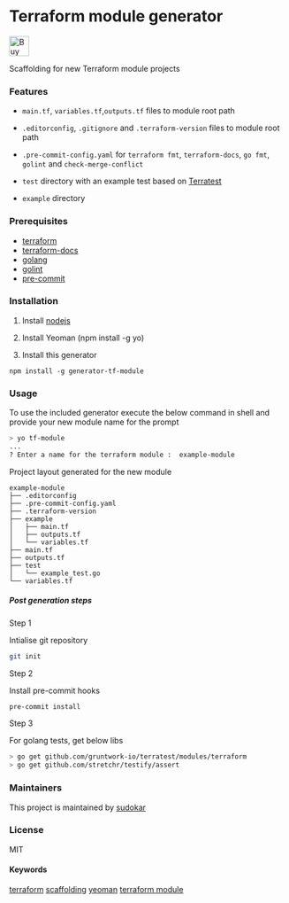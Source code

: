 # Terraform module generator

<a href='https://ko-fi.com/O4O0RSHV' target='_blank'><img height='36' style='border:0px;height:36px;' src='https://az743702.vo.msecnd.net/cdn/kofi3.png?v=0' border='0' alt='Buy Me a Coffee at ko-fi.com' /></a>

Scaffolding for new Terraform module projects

### Features

- `main.tf`, `variables.tf`,`outputs.tf` files to module root path

- `.editorconfig`, `.gitignore` and `.terraform-version` files to module root path

- `.pre-commit-config.yaml` for `terraform fmt`, `terraform-docs`, `go fmt`, `golint` and `check-merge-conflict`

- `test` directory with an example test based on [Terratest](https://github.com/gruntwork-io/terratest)

- `example` directory

### Prerequisites

* [terraform](https://learn.hashicorp.com/terraform/getting-started/install#installing-terraform)
* [terraform-docs](https://github.com/segmentio/terraform-docs)
* [golang](https://golang.org/doc/install#install)
* [golint](https://github.com/golang/lint#installation)
* [pre-commit](https://pre-commit.com/#install)

### Installation

1. Install [nodejs](https://nodejs.org/en/download/)

2. Install Yeoman (npm install -g yo)

3. Install this generator

```shell
npm install -g generator-tf-module
```

### Usage

To use the included generator execute the below command in shell and provide your new module name for the prompt

```sh
> yo tf-module
...
? Enter a name for the terraform module :  example-module
```

Project layout generated for the new module

```
example-module
├── .editorconfig
├── .pre-commit-config.yaml
├── .terraform-version
├── example
│   ├── main.tf
│   ├── outputs.tf
│   └── variables.tf
├── main.tf
├── outputs.tf
├── test
│   └── example_test.go
└── variables.tf
```

##### Post generation steps

Step 1

Intialise git repository

```sh
git init
```

Step 2

Install pre-commit hooks

```sh
pre-commit install
```

Step 3

For golang tests, get below libs

```sh
> go get github.com/gruntwork-io/terratest/modules/terraform
> go get github.com/stretchr/testify/assert
```

### Maintainers

This project is maintained by [sudokar](https://github.com/sudokar)

### License

MIT

#### Keywords

[terraform](https://www.npmjs.com/search?q=keywords:terraform) [scaffolding](https://www.npmjs.com/search?q=keywords:scaffolding) [yeoman](https://www.npmjs.com/search?q=keywords:yeoman) [terraform module](https://www.npmjs.com/search?q=keywords:terraform%20module)
